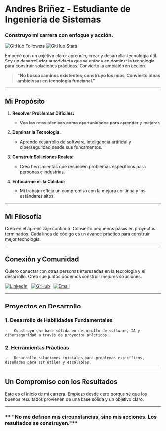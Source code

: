 # **Andres Briñez - Estudiante de Ingeniería de Sistemas**

### **Construyo mi carrera con enfoque y acción.**

![GitHub Followers](https://img.shields.io/github/followers/ACBRI?style=social)
![GitHub Stars](https://img.shields.io/github/stars/ACBRI?style=social)

Empecé con un objetivo claro: aprender, crear y desarrollar tecnología útil. Soy un desarrollador autodidacta que se enfoca en dominar la tecnología para construir soluciones prácticas. Convierto la ambición en acción.

> **"No busco caminos existentes; construyo los míos. Convierto ideas ambiciosas en tecnología funcional."**

---

## **Mi Propósito**

1.  **Resolver Problemas Difíciles:**
    -   Veo los retos técnicos como oportunidades para aprender y mejorar.

2.  **Dominar la Tecnología:**
    -   Aprendo desarrollo de software, inteligencia artificial y ciberseguridad desde sus fundamentos.

3.  **Construir Soluciones Reales:**
    -   Creo herramientas que resuelven problemas específicos para personas e industrias.

4.  **Enfocarme en la Calidad:**
    -   Mi trabajo refleja un compromiso con la mejora continua y los estándares altos.

---

## **Mi Filosofía**

Creo en el aprendizaje continuo. Convierto pequeños pasos en proyectos terminados. Cada línea de código es un avance práctico para construir mejor tecnología.

---

## **Conexión y Comunidad**

Quiero conectar con otras personas interesadas en la tecnología y el desarrollo. Creo que juntos podemos construir mejores soluciones.

[![LinkedIn](https://img.shields.io/badge/LinkedIn-Andres_Briñez-0077B5?style=for-the-badge&logo=linkedin&logoColor=white&labelColor=101010)](https://www.linkedin.com/in/acbri/)  
[![GitHub](https://img.shields.io/badge/GitHub-Andres_Briñez-181717?style=for-the-badge&logo=github&logoColor=white&labelColor=101010)](https://github.com/ACBRI)  
[![Email](https://img.shields.io/badge/Email-acbri19@gmail.com-D14836?style=for-the-badge&logo=gmail&logoColor=white&labelColor=101010)](mailto:acbri19@gmail.com)

---

## **Proyectos en Desarrollo**

### **1. Desarrollo de Habilidades Fundamentales**
    -   Construyo una base sólida en desarrollo de software, IA y ciberseguridad a través de proyectos prácticos.

### **2. Herramientas Prácticas**
    -   Desarrollo soluciones iniciales para problemas específicos, diseñadas para ser útiles y escalables.

---

## **Un Compromiso con los Resultados**

Este es el inicio de mi carrera. Empiezo desde cero porque sé que los buenos resultados provienen de una base sólida y un objetivo claro.

---

### ** "No me definen mis circunstancias, sino mis acciones. Los resultados se construyen."**
